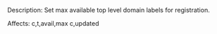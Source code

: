 Description: Set max available top level domain labels for registration.

Affects:
c,t,avail,max
c,updated
